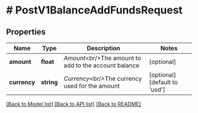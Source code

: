 # # PostV1BalanceAddFundsRequest

## Properties

Name | Type | Description | Notes
------------ | ------------- | ------------- | -------------
**amount** | **float** | _Amount_&lt;br/&gt;The amount to add to the account balance | [optional]
**currency** | **string** | _Currency_&lt;br/&gt;The currency used for the amount | [optional] [default to 'usd']

[[Back to Model list]](../../README.md#models) [[Back to API list]](../../README.md#endpoints) [[Back to README]](../../README.md)
